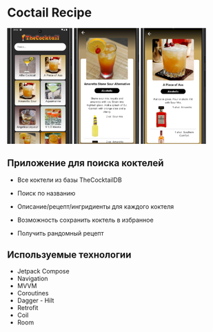# Coctail Recipe

<p float="left">
  <img src="./gitDock/one.png" width="30%" />
  <img src="./gitDock/two.png" width="30%" /> 
  <img src="./gitDock/three.png" width="30%" />
</p>

## Приложение для поиска коктелей

- Все коктели из базы TheCocktailDB

- Поиск по названию 

- Описание/рецепт/ингридиенты для каждого коктеля

- Возможность сохранить коктель в избранное

- Получить рандомный рецепт


## Используемые технологии

- Jetpack Compose
- Navigation
- MVVM
- Coroutines
- Dagger - Hilt
- Retrofit
- Coil
- Room

